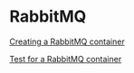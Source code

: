 # RabbitMQ

<!--codeinclude-->
[Creating a RabbitMQ container](../../examples/rabbitmq/rabbitmq.go)
<!--/codeinclude-->

<!--codeinclude-->
[Test for a RabbitMQ container](../../examples/rabbitmq/rabbitmq_test.go)
<!--/codeinclude-->
